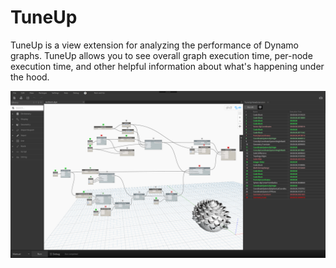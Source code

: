 # TuneUp

TuneUp is a view extension for analyzing the performance of Dynamo graphs. TuneUp allows you to see overall graph execution time, per-node execution time, and other helpful information about what's happening under the hood.

![Alt text](design/images/TuneUp_Mockup_03_SortedByExecutionOrder.jpg?raw=true "TuneUp")